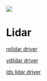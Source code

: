 ![](mappers.gif)

# Lidar

[rplidar driver](https://github.com/MomsFriendlyRobotCompany/rplidar)

[ydlidar driver](https://github.com/MomsFriendlyRobotCompany/lds-lidar)

[lds lidar driver](https://github.com/MomsFriendlyRobotCompany/lds-lidar)
